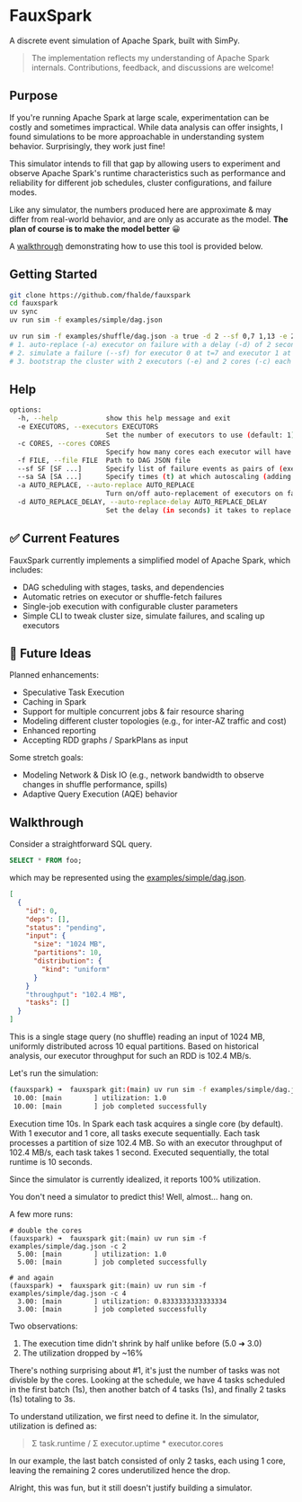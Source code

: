 # FauxSpark

A discrete event simulation of Apache Spark, built with SimPy.


> The implementation reflects my understanding of Apache Spark internals.
> Contributions, feedback, and discussions are welcome!

## Purpose

If you're running Apache Spark at large scale, experimentation can be costly and sometimes impractical. While data analysis can offer insights, I found simulations to be more approachable in understanding system behavior. Surprisingly, they work just fine!

This simulator intends to fill that gap by allowing users to experiment and observe Apache Spark's runtime characteristics such as performance and reliability for different job schedules, cluster configurations, and failure modes.

Like any simulator, the numbers produced here are approximate & may differ from real-world behavior, and are only as accurate as the model. **The plan of course is to make the model better** 😀

A [walkthrough](https://github.com/fhalde/fauxspark/edit/main/README.md#walkthrough) demonstrating how to use this tool is provided below.
## Getting Started

```bash
git clone https://github.com/fhalde/fauxspark
cd fauxspark
uv sync
uv run sim -f examples/simple/dag.json

uv run sim -f examples/shuffle/dag.json -a true -d 2 --sf 0,7 1,13 -e 2 -c 2
# 1. auto-replace (-a) executor on failure with a delay (-d) of 2 seconds
# 2. simulate a failure (--sf) for executor 0 at t=7 and executor 1 at t=13
# 3. bootstrap the cluster with 2 executors (-e) and 2 cores (-c) each
```

## Help
```bash
options:
  -h, --help            show this help message and exit
  -e EXECUTORS, --executors EXECUTORS
                        Set the number of executors to use (default: 1).
  -c CORES, --cores CORES
                        Specify how many cores each executor will have (default: 1).
  -f FILE, --file FILE  Path to DAG JSON file
  --sf SF [SF ...]      Specify list of failure events as pairs of (executor_id,time) to simulate executor failures.
  --sa SA [SA ...]      Specify times (t) at which autoscaling (adding a new executor) should take place.
  -a AUTO_REPLACE, --auto-replace AUTO_REPLACE
                        Turn on/off auto-replacement of executors on failure.
  -d AUTO_REPLACE_DELAY, --auto-replace-delay AUTO_REPLACE_DELAY
                        Set the delay (in seconds) it takes to replace an executor on failure.
```

## ✅ Current Features

FauxSpark currently implements a simplified model of Apache Spark, which includes:

- DAG scheduling with stages, tasks, and dependencies
- Automatic retries on executor or shuffle-fetch failures
- Single-job execution with configurable cluster parameters
- Simple CLI to tweak cluster size, simulate failures, and scaling up executors

## 🚀 Future Ideas

Planned enhancements:

- Speculative Task Execution
- Caching in Spark
- Support for multiple concurrent jobs & fair resource sharing
- Modeling different cluster topologies (e.g., for inter-AZ traffic and cost)
- Enhanced reporting
- Accepting RDD graphs / SparkPlans as input

Some stretch goals:
- Modeling Network & Disk IO (e.g., network bandwidth to observe changes in shuffle performance, spills)
- Adaptive Query Execution (AQE) behavior

## Walkthrough

Consider a straightforward SQL query.
```sql
SELECT * FROM foo;
```
which may be represented using the [examples/simple/dag.json](https://github.com/fhalde/fauxspark/blob/main/examples/simple/dag.json).
```json
[
  {
    "id": 0,
    "deps": [],
    "status": "pending",
    "input": {
      "size": "1024 MB",
      "partitions": 10,
      "distribution": {
        "kind": "uniform"
      }
    }
    "throughput": "102.4 MB",
    "tasks": []
  }
]

```
This is a single stage query (no shuffle) reading an input of 1024 MB, uniformly distributed across 10 equal partitions. Based on historical analysis, our executor throughput for such an RDD is 102.4 MB/s.

Let's run the simulation:
```bash
(fauxspark) ➜  fauxspark git:(main) uv run sim -f examples/simple/dag.json
 10.00: [main        ] utilization: 1.0
 10.00: [main        ] job completed successfully
```
Execution time 10s. In Spark each task acquires a single core (by default). With 1 executor and 1 core, all tasks execute sequentially. Each task processes a partition of size 102.4 MB. So with an executor throughput of 102.4 MB/s, each task takes 1 second. Executed sequentially, the total runtime is 10 seconds.

Since the simulator is currently idealized, it reports 100% utilization.

You don't need a simulator to predict this! Well, almost... hang on.

A few more runs:
```
# double the cores
(fauxspark) ➜  fauxspark git:(main) uv run sim -f examples/simple/dag.json -c 2
  5.00: [main        ] utilization: 1.0
  5.00: [main        ] job completed successfully
```

```
# and again
(fauxspark) ➜  fauxspark git:(main) uv run sim -f examples/simple/dag.json -c 4
  3.00: [main        ] utilization: 0.8333333333333334
  3.00: [main        ] job completed successfully
```

Two observations:

1. The execution time didn't shrink by half unlike before (5.0 ➜ 3.0)
2. The utilization dropped by ~16%

There's nothing surprising about #1, it's just the number of tasks was not divisble by the cores. Looking at the schedule, we have 4 tasks scheduled in the first batch (1s), then another batch of 4 tasks (1s), and finally 2 tasks (1s) totaling to 3s.

To understand utilization, we first need to define it. In the simulator, utilization is defined as:
> Σ task.runtime / Σ executor.uptime * executor.cores

In our example, the last batch consisted of only 2 tasks, each using 1 core, leaving the remaining 2 cores underutilized hence the drop.

Alright, this was fun, but it still doesn't justify building a simulator.
